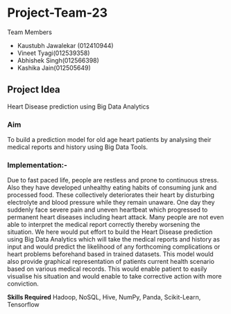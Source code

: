 
# Project-Team-23

Team Members 
* Kaustubh Jawalekar (012410944)
* Vineet Tyagi(012539358)
* Abhishek Singh(012566398)
* Kashika Jain(012505649)

## Project Idea 
Heart Disease prediction using Big Data Analytics

### Aim 
To build a prediction model for old age heart patients by analysing their medical reports and history using Big Data Tools. 

### Implementation:-
Due to fast paced life, people are restless and prone to continuous stress. Also they have developed unhealthy eating habits of consuming junk and processed food. These collectively deteriorates their heart by disturbing electrolyte and blood pressure while they remain unaware. One day they suddenly face severe pain and uneven heartbeat which progressed to permanent heart diseases including heart attack. Many people are not even able to interpret the medical report correctly thereby worsening the situation.
We here would put effort to build the Heart Disease prediction using Big Data Analytics which will take the medical reports and history as input and would predict the likelihood of any forthcoming complications or heart problems beforehand based in trained datasets. This model would also provide graphical representation of patients current health scenario based on various medical records. This would enable patient to easily visualise his situation and would enable to take corrective action with more conviction.

**Skills Required** Hadoop, NoSQL, Hive, NumPy, Panda, Scikit-Learn, Tensorflow

